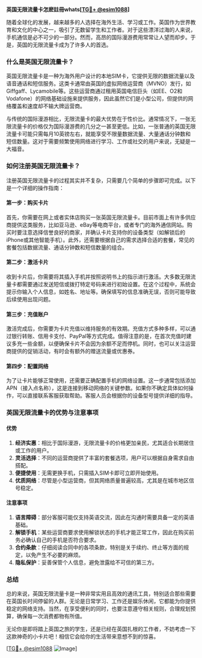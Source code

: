 **英国无限流量卡怎麽註冊whats[[TG💪+ @esim1088](https://t.me/s/esim1088)]**

随着全球化的发展，越来越多的人选择在海外生活、学习或工作。英国作为世界教育和文化的中心之一，吸引了无数留学生和工作者。对于这些漂洋过海的人来说，手机通信是必不可少的一部分。然而，高昂的国际漫游费用常常让人望而却步。于是，英国的无限流量卡成为了许多人的首选。

### 什么是英国无限流量卡？

英国无限流量卡是一种为海外用户设计的本地SIM卡，它提供无限的数据流量以及语音通话和短信服务。这类卡通常由英国的虚拟网络运营商（MVNO）发行，如Giffgaff、Lycamobile等。这些运营商通过租用英国电信巨头（如EE、O2和Vodafone）的网络基础设施来提供服务，因此虽然它们是小型公司，但提供的网络覆盖和速度却不输大牌运营商。

与传统的国际漫游相比，无限流量卡的最大优势在于性价比。通常情况下，一张无限流量卡的价格仅为国际漫游费的几分之一甚至更低。比如，一张普通的英国无限流量卡可能只需每月10英镑左右，就能享受不限量数据流量、大量通话分钟数和短信数量。这对于需要频繁使用网络进行学习、工作或社交的用户来说，无疑是一大福音。

### 如何注册英国无限流量卡？

注册英国无限流量卡的过程其实并不复杂，只需要几个简单的步骤即可完成。以下是一个详细的操作指南：

#### 第一步：购买卡片

首先，你需要在网上或者实体店购买一张英国无限流量卡。目前市面上有许多供应商提供这类服务，比如亚马逊、eBay等电商平台，或者专门的海外通信网站。购买时要注意选择信誉良好的商家，并确认卡片支持你的设备类型（如解锁后的iPhone或其他智能手机）。此外，还需要根据自己的需求选择合适的套餐，常见的套餐包括数据流量、通话分钟数和短信数量的组合。

#### 第二步：激活卡片

收到卡片后，你需要将其插入手机并按照说明书上的指示进行激活。大多数无限流量卡都需要通过发送短信或拨打特定号码来进行初始设置。在这个过程中，系统会提示你输入个人信息，如姓名、地址等。确保填写的信息准确无误，否则可能导致后续使用出现问题。

#### 第三步：充值账户

激活完成后，你需要为卡片充值以维持服务的有效期。充值方式多种多样，可以通过银行转账、信用卡支付、PayPal等方式完成。值得注意的是，在首次充值时建议多充一些金额，以便确保卡片不会因为余额不足而停机。同时，也可以关注运营商提供的促销活动，有时会有额外的赠送流量或优惠券。

#### 第四步：配置网络

为了让卡片能够正常使用，还需要正确配置手机的网络设置。这一步通常包括添加APN（接入点名称），这是连接到移动网络的关键参数。如果你不确定具体如何操作，可以直接联系客服获取帮助。客服人员会根据你的设备型号提供详细的指导。

### 英国无限流量卡的优势与注意事项

#### 优势

1. **经济实惠**：相比于国际漫游，无限流量卡的价格更加亲民，尤其适合长期居住或工作的用户。
2. **灵活选择**：不同的运营商提供了丰富的套餐选项，用户可以根据自身需求自由搭配。
3. **便捷使用**：无需更换手机，只需插入SIM卡即可立即开始使用。
4. **优质网络**：尽管是小型运营商，但其网络质量普遍较高，尤其是在城市地区信号稳定。

#### 注意事项

1. **语言障碍**：部分客服可能仅支持英语交流，因此在沟通时需要具备一定的英语基础。
2. **解锁手机**：某些运营商要求使用解锁状态的手机才能正常工作，因此在购买前务必确认自己的手机是否符合要求。
3. **合约条款**：仔细阅读合同中的各项条款，特别是关于续约、终止等方面的规定，以免产生不必要的麻烦。
4. **隐私保护**：妥善保管个人信息，避免泄露给不可信的第三方。

### 总结

总的来说，英国无限流量卡是一种非常实用且高效的通讯工具，特别适合那些需要在英国长时间停留的人群。无论是日常学习、工作还是娱乐休闲，它都能为你提供稳定的网络支持。当然，在享受便利的同时，也要注意遵守相关规则，合理规划预算，确保每一次消费都物有所值。

无论你是即将踏上英国之旅的学生，还是已经在英国扎根的工作者，不妨考虑一下这款神奇的小卡片吧！相信它会给你的生活带来意想不到的惊喜。

[[TG💪+ @esim1088](https://t.me/s/esim1088) ![Image](https://i.postimg.cc/4NQfJmqS/Snipaste-2025-05-13-00-14-12.png)]